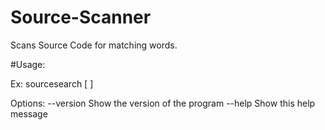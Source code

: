 # Source-Scanner
Scans Source Code for matching words.

#Usage: 

Ex: sourcesearch <searchWordsFile> [<outputFile> <directory>]

Options:
  --version      Show the version of the program
  --help         Show this help message
